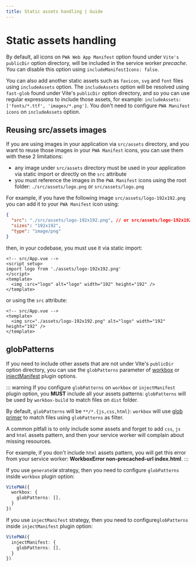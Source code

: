 ```yaml
---
title: Static assets handling | Guide
---
```


# Static assets handling

By default, all icons on `PWA Web App Manifest` option found under `Vite's publicDir` option directory, will be included in the service worker *precache*. You can disable this option using `includeManifestIcons: false`.

You can also add another static assets such as `favicon`, `svg` and `font` files using `includeAssets` option. The `includeAssets` option will be resolved using `fast-glob` found under Vite's `publicDir` option directory, and so you can use regular expressions to include those assets, for example: `includeAssets: ['fonts/*.ttf', 'images/*.png']`. You don't need to configure `PWA Manifest icons` on `includeAssets` option.

## Reusing src/assets images

If you are using images in your application via `src/assets` directory, and you want to reuse those images in your `PWA Manifest` icons, you can use them with these 2 limitations:
- any image under `src/assets` directory must be used in your application via static import or directly on the `src` attribute
- you must reference the images in the `PWA Manifest` icons using the root folder: `./src/assets/logo.png` or `src/assets/logo.png`

For example, if you have the following image `src/assets/logo-192x192.png` you can add it to your `PWA Manifest` icon using:

```json
{
  "src": "./src/assets/logo-192x192.png", // or src/assets/logo-192x192.png
  "sizes": "192x192",
  "type": "image/png"
}
```

then, in your codebase, you must use it via static import:
```vue
<!-- src/App.vue -->
<script setup>
import logo from './assets/logo-192x192.png'
</script>
<template>
  <img :src="logo" alt="logo" width="192" height="192" />
</template>
```

or using the `src` attribute:

```vue
<!-- src/App.vue -->
<template>
  <img src="./assets/logo-192x192.png" alt="logo" width="192" height="192" />
</template>
```

## globPatterns

If you need to include other assets that are not under Vite's `publicDir` option directory, you can use the `globPatterns` parameter of [workbox](https://developers.google.com/web/tools/workbox/reference-docs/latest/module-workbox-build#.generateSW) or [injectManifest](https://developers.google.com/web/tools/workbox/reference-docs/latest/module-workbox-build#.injectManifest) plugin options.

::: warning
If you configure `globPatterns` on `workbox` or `injectManifest` plugin option, you **MUST** include all your assets patterns: `globPatterns` will be used by `workbox-build` to match files on `dist` folder.

By default, `globPatterns` will be `**/*.{js,css,html}`: `workbox` will use [glob primer](https://github.com/isaacs/node-glob#glob-primer) to match files using `globPatterns` as filter.

A common pitfall is to only include some assets and forget to add `css`, `js` and `html` assets pattern, and then your service worker will complain about missing resources.

For example, if you don't include `html` assets pattern, you will get this error from your service worker:  **WorkboxError non-precached-url index.html**.
:::

If you use `generateSW` strategy, then you need to configure `globPatterns` inside `workbox` plugin option:

```ts
VitePWA({
  workbox: {
    globPatterns: [],
  }
})
```

If you use `injectManifest` strategy, then you need to configure`globPatterns` inside `injectManifest` plugin option:

```ts
VitePWA({
  injectManifest: {
    globPatterns: [],
  }
})
```

